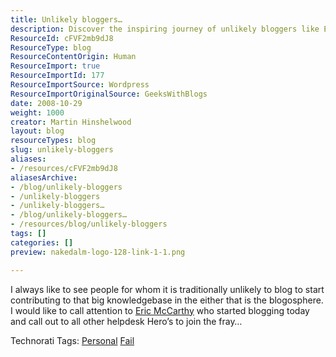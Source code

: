 ```yaml
---
title: Unlikely bloggers…
description: Discover the inspiring journey of unlikely bloggers like Eric McCarthy and join the conversation in the blogosphere. Everyone has a voice—share yours!
ResourceId: cFVF2mb9dJ8
ResourceType: blog
ResourceContentOrigin: Human
ResourceImport: true
ResourceImportId: 177
ResourceImportSource: Wordpress
ResourceImportOriginalSource: GeeksWithBlogs
date: 2008-10-29
weight: 1000
creator: Martin Hinshelwood
layout: blog
resourceTypes: blog
slug: unlikely-bloggers
aliases:
- /resources/cFVF2mb9dJ8
aliasesArchive:
- /blog/unlikely-bloggers
- /unlikely-bloggers
- /unlikely-bloggers…
- /blog/unlikely-bloggers…
- /resources/blog/unlikely-bloggers
tags: []
categories: []
preview: nakedalm-logo-128-link-1-1.png

---
```

I always like to see people for whom it is traditionally unlikely to blog to start contributing to that big knowledgebase in the either that is the blogosphere. I would like to call attention to [Eric McCarthy](http://geekswithblogs.net/HelpdeskHero/archive/2008/05/15/intro.aspx) who started blogging today and call out to all other helpdesk Hero’s to join the fray…

Technorati Tags: [Personal](http://technorati.com/tags/Personal) [Fail](http://technorati.com/tags/Fail)
